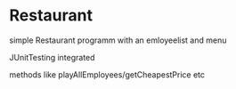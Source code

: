 # Restaurant

simple Restaurant programm with an emloyeelist and menu 

JUnitTesting integrated

methods like playAllEmployees/getCheapestPrice etc

